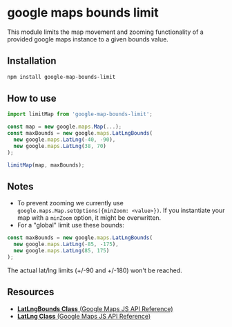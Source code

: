 # google maps bounds limit

This module limits the map movement and zooming functionality of a provided google maps instance to a given bounds value.

## Installation

```sh
npm install google-map-bounds-limit
```
## How to use

```js
import limitMap from 'google-map-bounds-limit';

const map = new google.maps.Map(...);
const maxBounds = new google.maps.LatLngBounds(
  new google.maps.LatLng(-40, -90),
  new google.maps.LatLng(38, 70)
);

limitMap(map, maxBounds);
```

## Notes
- To prevent zooming we currently use `google.maps.Map.setOptions({minZoom: <value>})`. If you instantiate your map with a `minZoom` option, it might be overwritten.
- For a "global" limit use these bounds:
```js
const maxBounds = new google.maps.LatLngBounds(
  new google.maps.LatLng(-85, -175),
  new google.maps.LatLng(85, 175)
);
```
The actual lat/lng limits (+/-90 and +/-180) won't be reached.

## Resources
- [**LatLngBounds Class** (Google Maps JS API Reference)](https://developers.google.com/maps/documentation/javascript/reference#LatLngBounds)
- [**LatLng Class** (Google Maps JS API Reference)](https://developers.google.com/maps/documentation/javascript/reference#LatLng)
